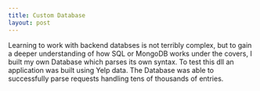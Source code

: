 ```yaml
---
title: Custom Database
layout: post
---
```


<p>Learning to work with backend databses is not terribly complex, but to gain a deeper understanding of how SQL or MongoDB works under the covers, I built my own Database which parses its own syntax. To test this dll an application was built using Yelp data. The Database was able to successfully parse requests handling tens of thousands of entries. </p>